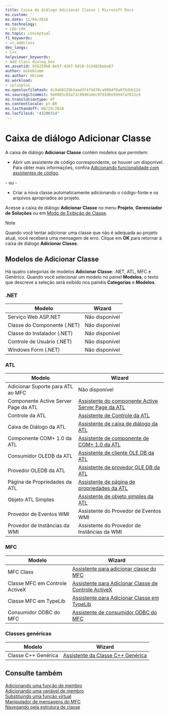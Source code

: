 ```yaml
---
title: Caixa de diálogo Adicionar Classe | Microsoft Docs
ms.custom: ''
ms.date: 11/04/2016
ms.technology:
- cpp-ide
ms.topic: conceptual
f1_keywords:
- vc.addclass
dev_langs:
- C++
helpviewer_keywords:
- Add Class dialog box
ms.assetid: 916259b8-8e5f-4267-bd10-313483beba67
author: mikeblome
ms.author: mblome
ms.workload:
- cplusplus
ms.openlocfilehash: 4c9ab0120b3aad3f4f4470ca9094f8a975dbb12d
ms.sourcegitcommit: 9a0905c03a73c904014ec9fd3d6e59e4fa7813cd
ms.translationtype: HT
ms.contentlocale: pt-BR
ms.lasthandoff: 08/29/2018
ms.locfileid: "43200314"
---
```

# <a name="add-class-dialog-box"></a>Caixa de diálogo Adicionar Classe
A caixa de diálogo **Adicionar Classe** contém modelos que permitem:  
  
-   Abrir um assistente de código correspondente, se houver um disponível. Para obter mais informações, confira [Adicionando funcionalidade com assistentes de código](../ide/adding-functionality-with-code-wizards-cpp.md).  
  
 \- ou -  
  
-   Criar a nova classe automaticamente adicionando o código-fonte e os arquivos apropriados ao projeto.  
  
 Acesse a caixa de diálogo **Adicionar Classe** no menu **Projeto**, **Gerenciador de Soluções** ou em [Modo de Exibição de Classe](https://msdn.microsoft.com/8d7430a9-3e33-454c-a9e1-a85e3d2db925).  
  
> [!NOTE]
>  Quando você tentar adicionar uma classe que não é adequada ao projeto atual, você receberá uma mensagem de erro. Clique em **OK** para retornar à caixa de diálogo **Adicionar Classe**.  
  
## <a name="add-class-templates"></a>Modelos de Adicionar Classe  
 Há quatro categorias de modelos **Adicionar Classe**: .NET, ATL, MFC e Genérico. Quando você selecionar um modelo no painel **Modelos**, o texto que descreve a seleção será exibido nos painéis **Categorias** e **Modelos**.  
  
### <a name="net"></a>.NET  
  
|Modelo|Wizard|  
|--------------|------------|  
|Serviço Web ASP.NET|Não disponível|  
|Classe do Componente (.NET)|Não disponível|  
|Classe do Instalador (.NET)|Não disponível|  
|Controle de Usuário (.NET)|Não disponível|  
|Windows Form (.NET)|Não disponível|  
  
### <a name="atl"></a>ATL  
  
|Modelo|Wizard|  
|--------------|------------|  
|Adicionar Suporte para ATL ao MFC|Não disponível|  
|Componente Active Server Page da ATL|[Assistente do componente Active Server Page da ATL](../atl/reference/atl-active-server-page-component-wizard.md)|  
|Controle da ATL|[Assistente de Controle da ATL](../atl/reference/atl-control-wizard.md)|  
|Caixa de Diálogo da ATL|[Assistente de caixa de diálogo da ATL](../atl/reference/atl-dialog-wizard.md)|  
|Componente COM+ 1.0 da ATL|[Assistente de componente de COM+ 1.0 da ATL](../atl/reference/atl-com-plus-1-0-component-wizard.md)|  
|Consumidor OLEDB da ATL|[Assistente de cliente OLE DB da ATL](../atl/reference/atl-ole-db-consumer-wizard.md)|  
|Provedor OLEDB da ATL|[Assistente de provedor OLE DB da ATL](../atl/reference/atl-ole-db-provider-wizard.md)|  
|Página de Propriedades da ATL|[Assistente de página de propriedades da ATL](../atl/reference/atl-property-page-wizard.md)|  
|Objeto ATL Simples|[Assistente de objeto simples da ATL](../atl/reference/atl-simple-object-wizard.md)|  
|Provedor de Eventos WMI|Assistente do Provedor de Eventos WMI|  
|Provedor de Instâncias da WMI|Assistente do Provedor de Instâncias da WMI|  
  
### <a name="mfc"></a>MFC  
  
|Modelo|Wizard|  
|--------------|------------|  
|MFC Class|[Assistente para adicionar classe do MFC](../mfc/reference/mfc-add-class-wizard.md)|  
|Classe MFC em Controle ActiveX|[Assistente para Adicionar Classe de Controle ActiveX](../ide/add-class-from-activex-control-wizard.md)|  
|Classe MFC em TypeLib|[Assistente para Adicionar Classe em TypeLib](../mfc/reference/add-class-from-typelib-wizard.md)|  
|Consumidor ODBC do MFC|[Assistente de consumidor ODBC do MFC](../mfc/reference/mfc-odbc-consumer-wizard.md)|  
  
### <a name="generic-classes"></a>Classes genéricas  
  
|Modelo|Wizard|  
|--------------|------------|  
|Classe C++ Genérica|[Assistente da Classe C++ Genérica](../ide/generic-cpp-class-wizard.md)|  
  
## <a name="see-also"></a>Consulte também  
 [Adicionando uma função de membro](../ide/adding-a-member-function-visual-cpp.md)   
 [Adicionando uma variável de membro](../ide/adding-a-member-variable-visual-cpp.md)   
 [Substituindo uma função virtual](../ide/overriding-a-virtual-function-visual-cpp.md)   
 [Manipulador de mensagens do MFC](../mfc/reference/adding-an-mfc-message-handler.md)   
 [Navegando pela estrutura de classe](../ide/navigating-the-class-structure-visual-cpp.md)